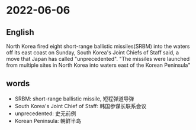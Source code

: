 # 2022-06-06


## English
North Korea fired eight short-range
ballistic missiles(SRBM) into the waters
off its east coast on Sunday, South Korea's
Joint Chiefs of Staff said, a move that
Japan has called "unprecedented". "The
missiles were launched from multiple sites
in North Korea into waters east of the 
Korean Peninsula"


## words
* SRBM: short-range ballistic missile, 短程弹道导弹
* South Korea's Joint Chief of Staff: 韩国参谋长联系会议
* unprecedented: 史无前例
* Korean Peninsula: 朝鲜半岛
